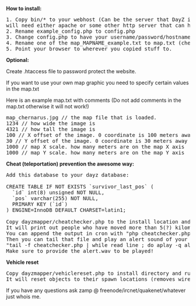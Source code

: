 <b>How to install:</b>

<pre>
1. Copy bin/* to your webhost (Can be the server that DayZ is running on but you
will need either apache or some other http server that can handle php)
2. Rename example_config.php to config.php
3. Change config.php to have your username/password/hostname etc.
4. Rename one of the map_MAPNAME_example.txt to map.txt (chernarus for chernarus, etc.) Thanks to ihatetn931 for takistan map
5. Point your browser to wherever you copied stuff to.
</pre>

<b>Optional:</b>

Create .htaccess file to password protect the website.

If you want to use your own map graphic you need to specify certain values in the map.txt

Here is an example map.txt with comments (Do not add comments in the map.txt otherwise it will not work!)
<pre>
map_chernarus.jpg // the map file that is loaded.
1234 // how wide the image is
4321 // how tall the image is
100 // X offset of the image. 0 coordinate is 100 meters away from the left edge
30 // Y offset of the image. 0 coordinate is 30 meters away from the bottom edge
1000 // map X scale. how many meters are on the map X axis
1000 // map Y scale. how many meters are on the map Y axis
</pre>

<b>Cheat (teleportation) prevention the awesome way:</b>
<pre>
Add this database to your dayz database:

CREATE TABLE IF NOT EXISTS `survivor_last_pos` (
  `id` int(8) unsigned NOT NULL,
  `pos` varchar(255) NOT NULL,
  PRIMARY KEY (`id`)
) ENGINE=InnoDB DEFAULT CHARSET=latin1;

Copy dayzmapper/cheatchecker.php to the install location and run this in cron (every minute) to alert you of any hackers.
It will print out people who have moved more than 5(?) kilometers in a minute. Usually this lets you see cheaters fairly quickly and you don't have to have the mapper open all of the time.
You can append the output in cron with "php cheatchecker.php >> file"
Then you can tail that file and play an alert sound of your choice whenever a new line is added to the file
"tail -f cheatchecker.php | while read line ; do aplay -q alert.wav 2>&1 1>/dev/null ; echo $line ; done"
Make sure to provide the alert.wav to be played!
</pre>

<b>Vehicle reset</b>
<pre>
Copy dayzmapper/vehiclereset.php to install directory and run it in cron or when you restart the server.
It will reset objects to their spawn locations (removes wires, sandbags and tank traps) in 3, 5, and 7 day intervals. Tents are of course unaffected.
</pre>

If you have any questions ask zamp @ freenode/ircnet/quakenet/whatever just whois me.